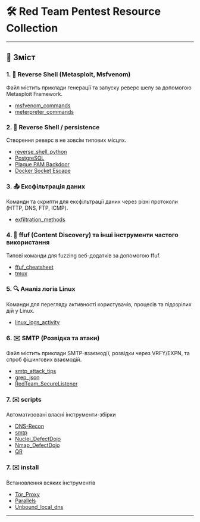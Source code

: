 # 🛠️ Red Team Pentest Resource Collection

---

## 📁 Зміст

### 1. 🎯 Reverse Shell (Metasploit, Msfvenom)
Файл містить приклади генерації та запуску реверс шелу за допомогою Metasploit Framework.
- [msfvenom_commands](https://github.com/Zavada-Nazarii/usefulCommands/blob/master/msfvenom_commands_uk.md)
- [meterpreter_commands](https://github.com/Zavada-Nazarii/usefulCommands/blob/master/meterpreter_commands_uk.md)

### 2. 🐍 Reverse Shell / persistence
Створення реверс в не зовсім типових місцях.
- [reverse_shell_python](https://github.com/Zavada-Nazarii/usefulCommands/blob/master/python_attack_vectors_uk.md)
- [PostgreSQL](https://github.com/Zavada-Nazarii/usefulCommands/blob/master/PostgreSQL_rce_reverse_shell.md)
- [Plague PAM Backdoor](https://github.com/Zavada-Nazarii/usefulCommands/blob/master/plague_pam_backdoor_analysis.md)
- [Docker Socket Escape](https://github.com/Zavada-Nazarii/usefulCommands/blob/master/docker_escape.md)

### 3. 📤 Ексфільтрація даних
Команди та скрипти для ексфільтрації даних через різні протоколи (HTTP, DNS, FTP, ICMP).
- [exfiltration_methods](https://github.com/Zavada-Nazarii/usefulCommands/blob/master/exfiltration_cheatsheet.md)

### 4. 🚀 ffuf (Content Discovery) та інші інструменти частого використання
Типові команди для fuzzing веб-додатків за допомогою ffuf.
- [ffuf_cheatsheet](https://github.com/Zavada-Nazarii/usefulCommands/blob/master/ffuf_commands_uk.md)
- [tmux](https://github.com/Zavada-Nazarii/usefulCommands/blob/master/tmux_README.md)

### 5. 🔍 Аналіз логів Linux
Команди для перегляду активності користувачів, процесів та підозрілих дій у Linux.
- [linux_logs_activity](https://github.com/Zavada-Nazarii/usefulCommands/blob/master/Linux_Security_Monitoring_README.md)

### 6. ✉️ SMTP (Розвідка та атаки)
Файл містить приклади SMTP-взаємодії, розвідки через VRFY/EXPN, та спроб фішингових взаємодій.
- [smtp_attack_tips](https://github.com/Zavada-Nazarii/usefulCommands/blob/master/SMTP_Pentesting_README.md)
- [grep_json](https://github.com/Zavada-Nazarii/usefulCommands/blob/master/README_mail_extract.md)
- [RedTeam_SecureListener](https://github.com/Zavada-Nazarii/usefulCommands/blob/master/RedTeam_SecureListener.md)

### 7. ✉️ scripts
Автоматизовані власні інструменти-збірки
- [DNS-Recon](https://github.com/Zavada-Nazarii/usefulCommands/tree/master/scripts/DNS-Recon)
- [smtp](https://github.com/Zavada-Nazarii/usefulCommands/tree/master/scripts/smtp)
- [Nuclei_DefectDojo](https://github.com/Zavada-Nazarii/Nuclei_DefectDojo)
- [Nmap_DefectDojo](https://github.com/Zavada-Nazarii/Nmap_DefectDojo)
- [QR](https://github.com/Zavada-Nazarii/usefulCommands/tree/master/scripts/QR)

### 7. ✉️ install
Встановлення всяких інструментів
- [Tor_Proxy](https://github.com/Zavada-Nazarii/install/blob/master/Tor_Proxy.md)
- [Parallels](https://github.com/Zavada-Nazarii/install/blob/master/manually_install_Parallels.md)
- [Unbound_local_dns](https://github.com/Zavada-Nazarii/install/blob/master/readme_unbound_local_dns.md)
---
